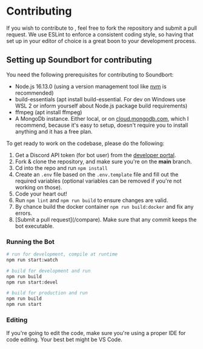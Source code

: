 # Contributing

If you wish to contribute to <NAME>, feel free to fork the repository and submit a pull request. We use ESLint to enforce a consistent coding style, so having that set up in your editor of choice is a great boon to your development process.

## Setting up Soundbort for contributing

You need the following prerequisites for contributing to Soundbort:

* Node.js 16.13.0 (using a version management tool like [nvm](https://github.com/nvm-sh/nvm) is recommended)
* build-essentials (apt install build-essential. For dev on Windows use WSL 2 or inform yourself about Node.js package build requirements)
* ffmpeg (apt install ffmpeg)
* A MongoDb instance. Either local, or on [cloud.mongodb.com](https://cloud.mongodb.com), which I recommend, because it's easy to setup, doesn't require you to install anything and it has a free plan.

To get ready to work on the codebase, please do the following:

1. Get a Discord API token (for bot user) from the [developer portal](https://discord.com/developers/applications).
2. Fork & clone the repository, and make sure you're on the **main** branch.
3. Cd into the repo and run `npm install`
4. Create an `.env` file based on the `.env.template` file and fill out the required variables (optional variables can be removed if you're not working on those).
5. Code your heart out!
6. Run `npm lint` and `npm run build` to ensure changes are valid.
7. By chance build the docker container `npm run build:docker` and fix any errors.
8. [Submit a pull request](<repository>/compare). Make sure that any commit keeps the bot executable.

### Running the Bot

```sh
# run for development, compile at runtime
npm run start:watch

# build for development and run
npm run build
npm run start:devel

# build for production and run
npm run build
npm run start
```

### Editing

If you're going to edit the code, make sure you're using a proper IDE for code editing. Your best bet might be VS Code.